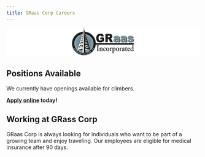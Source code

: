 ```yaml
---
title: GRaas Corp Careers
---
```


![GRaasCorp Logo](images/graas_banner_narrow.png)


## Positions Available
We currently have openings available for climbers.

**[Apply online](https://goo.gl/forms/o0eJA4NuJj2SrZOm2) today!**


## Working at GRass Corp
GRaas Corp is always looking for individuals who want to be part of a growing team and enjoy traveling. Our employees are eligible for medical insurance after 90 days. 
